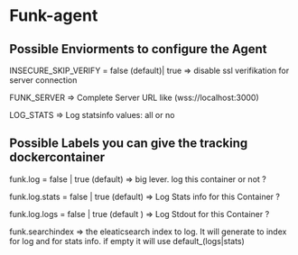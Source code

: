 # Funk-agent

## Possible Enviorments to configure the Agent

INSECURE_SKIP_VERIFY =  false (default)| true => disable ssl verifikation for server connection

FUNK_SERVER => Complete Server URL like (wss://localhost:3000)

LOG_STATS => Log statsinfo values: all or  no

## Possible Labels you can give the tracking dockercontainer

funk.log = false | true (default) => big lever. log this container or not ?

funk.log.stats = false | true (default)  => Log Stats info for this Container ?

funk.log.logs = false | true (default ) => Log Stdout for this Container ? 

funk.searchindex => the eleaticsearch index to log. It will generate to index for log and for stats info.  if empty it will use default_(logs|stats)